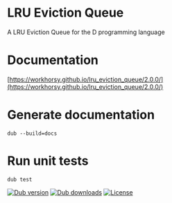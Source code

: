 # LRU Eviction Queue
A LRU Eviction Queue for the D programming language

# Documentation

[https://workhorsy.github.io/lru_eviction_queue/2.0.0/](https://workhorsy.github.io/lru_eviction_queue/2.0.0/)

# Generate documentation

```
dub --build=docs
```

# Run unit tests

```
dub test
```

[![Dub version](https://img.shields.io/dub/v/lru_eviction_queue.svg)](https://code.dlang.org/packages/lru_eviction_queue)
[![Dub downloads](https://img.shields.io/dub/dt/lru_eviction_queue.svg)](https://code.dlang.org/packages/lru_eviction_queue)
[![License](https://img.shields.io/badge/license-BSL_1.0-blue.svg)](https://raw.githubusercontent.com/workhorsy/lru_eviction_queue/master/LICENSE)
